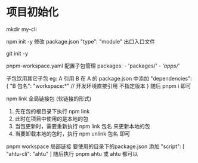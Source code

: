 
# 项目初始化
mkdir my-cli

npm init -y
    修改 package.json
      "type": "module"
      出口入口文件

git init -y

pnpm-workspace.yaml 配置子包管理
  packages:
    - 'packages/*'
    - 'apps/*'

子包饮用其它子包 eg: A 引用 B
    在 A 的 package.json 中添加 
  "dependencies": {
    "B 包名": "workspace:*" // 开发环境直接引用 不指定版本
  }
  随后 pnpm i 即可


npm link 全局链接包 (软链接的形式)
  1. 先在包的根目录下执行 npm link
  2. 此时在项目中使用的是本地的包
  3. 当包更新时，需要重新执行 npm link 包名 来更新本地的包
  4. 当要卸载本地的包时，执行 npm unlink 包名 即可

pnpm workspace 局部链接
  要使用的目录下的package.json 添加
  "script": [
     "ahtu-cli": "ahtu"
  ]
  随后执行 pnpm ahtu 或 ahtu 都可以

